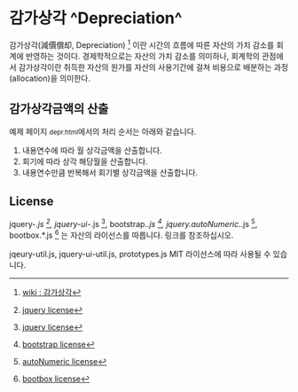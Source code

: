 감가상각 ^Depreciation^
=====================

감가상각(減價償却, Depreciation) [^definition-depreciation] 이란 시간의 흐름에 따른 자산의 가치 감소를 회계에 반영하는 것이다. 경제학적으로는 자산의 가치 감소를 의미하나, 회계학의 관점에서 감가상각이란 취득한 자산의 원가를 자산의 사용기간에 걸쳐 비용으로 배분하는 과정(allocation)을 의미한다.

## 감가상각금액의 산출
예제 페이지 <small>depr.html</small>에서의 처리 순서는 아래와 같습니다.
1. 내용연수에 따라 월 상각금액을 산출합니다.
2. 회기에 따라 상각 해당월을 산출합니다.
3. 내용연수만큼 반복해서 회기별 상각금액을 산출합니다.

## License
jquery-*.js [^license-jquery], jquery-ui-*.js [^license-jquery], bootstrap.*.js [^license-bootstrap], jquery.autoNumeric.*.js [^license-autoNumeric], bootbox.*.js [^license-bootbox] 는 자산의 라이선스를 따릅니다. 링크를 참조하십시오.

jqeury-util.js, jquery-ui-util.js, prototypes.js  MIT 라이선스에 따라 사용될 수 있습니다.

[^definition-depreciation]: [wiki : 감가상각](http://ko.wikipedia.org/wiki/%EA%B0%90%EA%B0%80%EC%83%81%EA%B0%81)

[^license-jquery]: [jquery license](https://jquery.org/license/)

[^license-bootstrap]: [bootstrap license](https://raw.githubusercontent.com/twbs/bootstrap/master/LICENSE)

[^license-autoNumeric]: [autoNumeric license](https://raw.githubusercontent.com/BobKnothe/autoNumeric/master/license.txt)

[^license-bootbox]: [bootbox license](https://raw.githubusercontent.com/makeusabrew/bootbox/master/LICENSE.md)